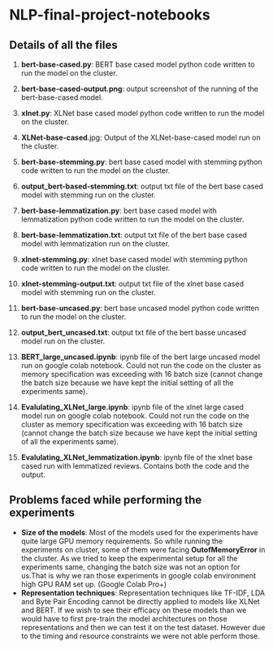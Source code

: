 # NLP-final-project-notebooks

## Details of all the files 

1. **bert-base-cased.py**: BERT base cased model python code written to run the model on the cluster.

2. **bert-base-cased-output.png**: output screenshot of the running of the bert-base-cased model.

3. **xlnet.py**: XLNet base cased model python code written to run the model on the cluster.

4. **XLNet-base-cased**.jpg: Output of the XLNet-base-cased model run on the cluster. 

5. **bert-base-stemming.py**: bert base cased model with stemming python code written to run the model on the cluster.

6. **output_bert-based-stemming.txt**: output txt file of the bert base cased model with stemming run on the cluster.

7. **bert-base-lemmatization.py**: bert base cased model with lemmatization python code written to run the model on the cluster.

8. **bert-base-lemmatization.txt**: output txt file of the bert base cased model with lemmatization run on the cluster.

9. **xlnet-stemming.py**: xlnet base cased model with stemming python code written to run the model on the cluster.

10. **xlnet-stemming-output.txt**: output txt file of the xlnet base cased model with stemming run on the cluster.

11. **bert-base-uncased.py**: bert base uncased model python code written to run the model on the cluster.

12. **output_bert_uncased.txt**: output txt file of the bert basse uncased model run on the cluster.

13. **BERT_large_uncased.ipynb**: ipynb file of the bert large uncased model run on google colab notebook. Could not run the code on the cluster as memory specification was exceeding with 16 batch size (cannot change the batch size because we have kept the initial setting of all the experiments same).

14. **Evalulating_XLNet_large.ipynb**:  ipynb file of the xlnet large cased model run on google colab notebook. Could not run the code on the cluster as memory specification was exceeding with 16 batch size (cannot change the batch size because we have kept the initial setting of all the experiments same).

15. **Evalulating_XLNet_lemmatization.ipynb**: ipynb file of the xlnet base cased run with lemmatized reviews. Contains both the code and the output.

## Problems faced while performing the experiments



*   **Size of the models**: Most of the models used for the experiments have quite large GPU memory requirements. So while running the experiments on cluster, some of them were facing **OutofMemoryError** in the cluster. As we tried to keep the experimental setup for all the experiments same, changing the batch size was not an option for us.That is why we ran those experiments in google colab environment high GPU RAM set up. (Google Colab Pro+) 
*   **Representation techniques**: Representation techniques like TF-IDF, LDA and Byte Pair Encoding cannot be directly applied to models like XLNet and BERT. If we wish to see their efficacy on these models than we would have to first pre-train the model architectures on those representations and then we can test it on the test dataset. However due  to the timing and resource constraints we were not able perform those. 
